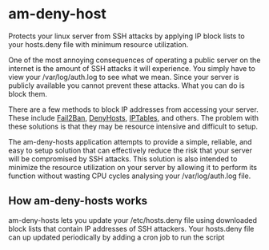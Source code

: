 # am-deny-host
Protects your linux server from SSH attacks by applying IP block lists to your hosts.deny file with minimum resource utilization.

One of the most annoying consequences of operating a public server on the internet is the amount of SSH attacks it will experience. You simply have to view your /var/log/auth.log to see what we mean. Since your server is publicly available you cannot prevent these attacks. What you can do is block them. 

There are a few methods to block IP addresses from accessing your server. These include [Fail2Ban](https://www.fail2ban.org), [DenyHosts](http://denyhosts.sourceforge.net/), [IPTables](https://en.wikipedia.org/wiki/Iptables), and others. The problem with these solutions is that they may be resource intensive and difficult to setup.

The am-deny-hosts application attempts to provide a simple, reliable, and easy to setup solution that can effectively reduce the risk that your server will be compromised by SSH attacks. This solution is also intended to minimize the resource utilization on your server by allowing it to perform its function without wasting CPU cycles analysing your /var/log/auth.log file.  
## How am-deny-hosts works
am-deny-hosts lets you update your /etc/hosts.deny file using downloaded block lists that contain IP addresses of SSH attackers. Your hosts.deny file can up updated periodically by adding a cron job to run the script 
